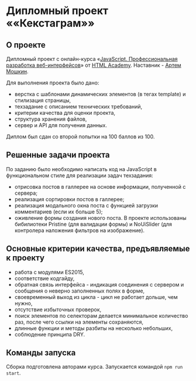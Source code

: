 # Дипломный проект ««Кекстаграм»»

## О проекте

Дипломный проект с онлайн-курса «[JavaScript. Профессиональная разработка веб-интерфейсов](https://htmlacademy.ru/intensive/javascript)» от [HTML Academy](https://htmlacademy.ru). Наставник - [Артем Мошкин](https://htmlacademy.ru/profile/id2088751).

Для выполнения проекта было дано:
- верстка с шаблонами динамических элементов (в тегах template) и стилизация страницы,
- техзадание с описанием технических требований,
- критерии качества для оценки проекта,
- структура хранения файлов,
- сервер и API для получения данных.

Диплом был сдан со второй попытки на 100 баллов из 100.

## Решенные задачи проекта

По заданию было необходимо написать код на JavaScript в функциональном стиле для реализации задач техзадания:
- отрисовка постов в галлерее на основе информации, полученной с сервера;
- реализация сортировки постов в галлерее;
- реализация модального окна поста с функцией загрузки комментариев (если их больше 5);
- оживление формы создания нового поста.
В проекте использованы бибилиотеки Pristine (для валидации формы) и NoUiSlider (для контролера наложения фильтров на изображение).

## Основные критерии качества, предъявляемые к проекту

- работа с модулями ES2015,
- соответствие кодгайду,
- обратная связь интерфейса - индикация соединения с сервером и сообщения о неверно заполненных полях в форме,
- своевременный выход из цикла - цикл не работает дольше, чем нужно,
- отсутствие избыточных проверок,
- поиск элементов по селекторам делается минимальное количество раз, после чего ссылки на элементы сохраняются,
- длинные функции и методы разбиты на несколько небольших,
- соблюдение принципа DRY.


## Команды запуска

Сборка подготовлена авторами курса. Запускается командой `npm run start`.
